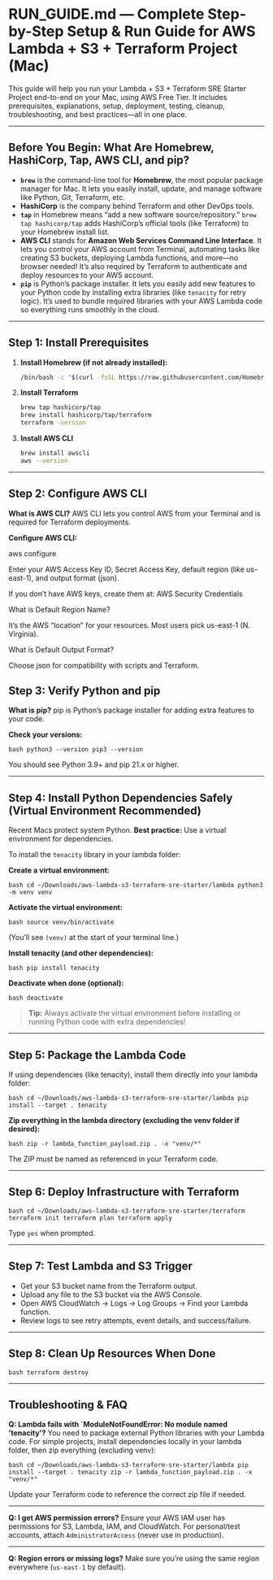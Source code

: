 # RUN\_GUIDE.md — Complete Step-by-Step Setup & Run Guide for AWS Lambda + S3 + Terraform Project (Mac)

This guide will help you run your Lambda + S3 + Terraform SRE Starter Project end-to-end on your Mac, using AWS Free Tier. It includes prerequisites, explanations, setup, deployment, testing, cleanup, troubleshooting, and best practices—all in one place.

---

## Before You Begin: What Are Homebrew, HashiCorp, Tap, AWS CLI, and pip?

* **`brew`** is the command-line tool for **Homebrew**, the most popular package manager for Mac. It lets you easily install, update, and manage software like Python, Git, Terraform, etc.
* **HashiCorp** is the company behind Terraform and other DevOps tools.
* **`tap`** in Homebrew means “add a new software source/repository.”
  `brew tap hashicorp/tap` adds HashiCorp’s official tools (like Terraform) to your Homebrew install list.
* **AWS CLI** stands for **Amazon Web Services Command Line Interface**. It lets you control your AWS account from Terminal, automating tasks like creating S3 buckets, deploying Lambda functions, and more—no browser needed! It’s also required by Terraform to authenticate and deploy resources to your AWS account.
* **`pip`** is Python’s package installer. It lets you easily add new features to your Python code by installing extra libraries (like `tenacity` for retry logic). It’s used to bundle required libraries with your AWS Lambda code so everything runs smoothly in the cloud.

---

## Step 1: Install Prerequisites

1. **Install Homebrew (if not already installed):**

   ```bash
   /bin/bash -c "$(curl -fsSL https://raw.githubusercontent.com/Homebrew/install/HEAD/install.sh)"
   ```

2. **Install Terraform**

   ```bash
   brew tap hashicorp/tap
   brew install hashicorp/tap/terraform
   terraform -version
   ```

3. **Install AWS CLI**

   ```bash
   brew install awscli
   aws --version
   ```

---

## Step 2: Configure AWS CLI

**What is AWS CLI?**
AWS CLI lets you control AWS from your Terminal and is required for Terraform deployments.

**Configure AWS CLI:**

aws configure

Enter your AWS Access Key ID, Secret Access Key, default region (like us-east-1), and output format (json).

If you don’t have AWS keys, create them at: AWS Security Credentials

What is Default Region Name?

It’s the AWS “location” for your resources. Most users pick us-east-1 (N. Virginia).

What is Default Output Format?

Choose json for compatibility with scripts and Terraform.

## Step 3: Verify Python and pip

**What is pip?**
pip is Python’s package installer for adding extra features to your code.

**Check your versions:**

```
bash python3 --version pip3 --version
```

You should see Python 3.9+ and pip 21.x or higher.

---

## Step 4: Install Python Dependencies Safely (Virtual Environment Recommended)

Recent Macs protect system Python. **Best practice:** Use a virtual environment for dependencies.

To install the `tenacity` library in your lambda folder:

**Create a virtual environment:**

```
bash cd ~/Downloads/aws-lambda-s3-terraform-sre-starter/lambda python3 -m venv venv
```


**Activate the virtual environment:**

```
bash source venv/bin/activate
```


(You’ll see `(venv)` at the start of your terminal line.)

**Install tenacity (and other dependencies):**

```
bash pip install tenacity
```


**Deactivate when done (optional):**

```
bash deactivate
```


> **Tip:** Always activate the virtual environment before installing or running Python code with extra dependencies!

---

## Step 5: Package the Lambda Code

If using dependencies (like tenacity), install them directly into your lambda folder:

```
bash cd ~/Downloads/aws-lambda-s3-terraform-sre-starter/lambda pip install --target . tenacity
```


**Zip everything in the lambda directory (excluding the venv folder if desired):**

```
bash zip -r lambda_function_payload.zip . -x "venv/*"
```


The ZIP must be named as referenced in your Terraform code.

---

## Step 6: Deploy Infrastructure with Terraform

```
bash cd ~/Downloads/aws-lambda-s3-terraform-sre-starter/terraform terraform init terraform plan terraform apply
```


Type `yes` when prompted.

---

## Step 7: Test Lambda and S3 Trigger

* Get your S3 bucket name from the Terraform output.
* Upload any file to the S3 bucket via the AWS Console.
* Open AWS CloudWatch → Logs → Log Groups → Find your Lambda function.
* Review logs to see retry attempts, event details, and success/failure.

---

## Step 8: Clean Up Resources When Done

```
bash terraform destroy
```

---

## Troubleshooting & FAQ

**Q: Lambda fails with \`ModuleNotFoundError: No module named 'tenacity'?**
You need to package external Python libraries with your Lambda code. For simple projects, install dependencies locally in your lambda folder, then zip everything (excluding venv):

```
bash cd ~/Downloads/aws-lambda-s3-terraform-sre-starter/lambda pip install --target . tenacity zip -r lambda_function_payload.zip . -x "venv/*"
```

Update your Terraform code to reference the correct zip file if needed.

---

**Q: I get AWS permission errors?**
Ensure your AWS IAM user has permissions for S3, Lambda, IAM, and CloudWatch. For personal/test accounts, attach `AdministratorAccess` (never use in production).

---

**Q: Region errors or missing logs?**
Make sure you’re using the same region everywhere (`us-east-1` by default).
